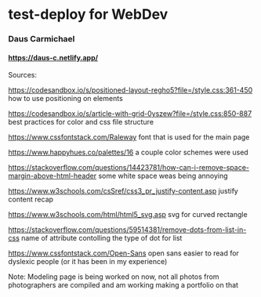 # test-deploy for WebDev

### Daus Carmichael
#### https://daus-c.netlify.app/
Sources:

https://codesandbox.io/s/positioned-layout-regho5?file=/style.css:361-450 how to use positioning on elements

https://codesandbox.io/s/article-with-grid-0yszew?file=/style.css:850-887 best practices for color and css file structure

https://www.cssfontstack.com/Raleway font that is used for the main page

https://www.happyhues.co/palettes/16 a couple color schemes were used

https://stackoverflow.com/questions/14423781/how-can-i-remove-space-margin-above-html-header some white space weas being annoying

https://www.w3schools.com/csSref/css3_pr_justify-content.asp justify content recap

https://www.w3schools.com/html/html5_svg.asp svg for curved rectangle

https://stackoverflow.com/questions/59514381/remove-dots-from-list-in-css name of attribute contolling the type of dot for list

https://www.cssfontstack.com/Open-Sans open sans easier to read for dyslexic people (or it has been in my experience)


Note: 
Modeling page is being worked on now, not all photos from photographers are compiled and am working making a portfolio on that
